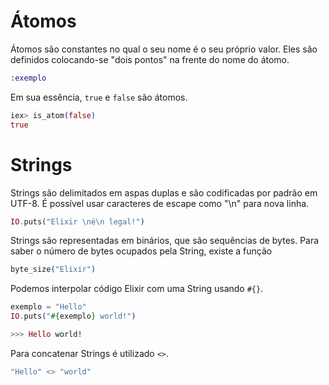 # Átomos
Átomos são constantes no qual o seu nome é o seu próprio valor. Eles são definidos colocando-se "dois pontos" na frente do nome do átomo.

```elixir
:exemplo
````

Em sua essência, `true` e `false` são átomos.
```elixir
iex> is_atom(false)
true
```

# Strings

Strings são delimitados em aspas duplas e são codificadas por padrão em UTF-8. É possível usar caracteres de escape como "\n" para nova linha.
```elixir
IO.puts("Elixir \né\n legal!")
```
Strings são representadas em binários, que são sequências de bytes. Para saber o número de bytes ocupados pela String, existe a função 
```elixir
byte_size("Elixir")
```
Podemos interpolar código Elixir com uma String usando `#{}`.
```elixir
exemplo = "Hello"
IO.puts("#{exemplo} world!")

>>> Hello world!
```
Para concatenar Strings é utilizado `<>`.
```elixir
"Hello" <> "world"
```